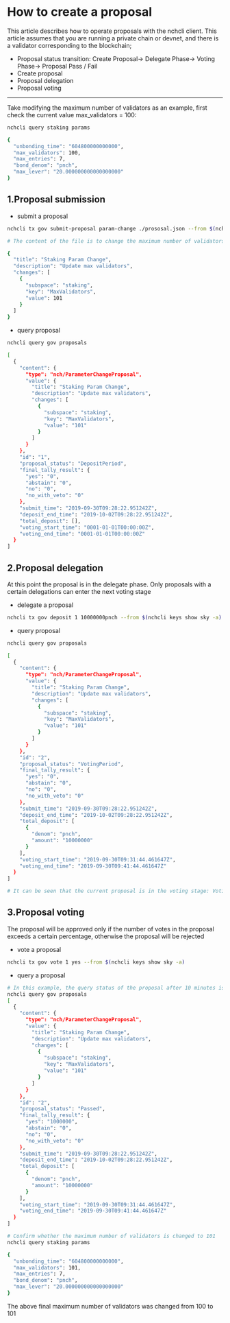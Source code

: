 # How to create a proposal

This article describes how to operate proposals with the nchcli client. This article assumes that you are running a private chain or devnet, and there is a validator corresponding to the blockchain;

* Proposal status transition: Create Proposal-> Delegate Phase-> Voting Phase-> Proposal Pass / Fail
* Create proposal
* Proposal delegation
* Proposal voting

----

Take modifying the maximum number of validators as an example, first check the current value max_validators = 100:

```bash
nchcli query staking params

{
  "unbonding_time": "604800000000000",
  "max_validators": 100,
  "max_entries": 7,
  "bond_denom": "pnch",
  "max_lever": "20.000000000000000000"
}
```

## 1.Proposal submission

* submit a proposal
  
```bash
nchcli tx gov submit-proposal param-change ./prososal.json --from $(nchcli keys show sky -a)

# The content of the file is to change the maximum number of validators max_validators to 101:

{
  "title": "Staking Param Change",
  "description": "Update max validators",
  "changes": [
    {
      "subspace": "staking",
      "key": "MaxValidators",
      "value": 101
    }
  ]
}
```

* query proposal
  
```bash
nchcli query gov proposals

[
  {
    "content": {
      "type": "nch/ParameterChangeProposal",
      "value": {
        "title": "Staking Param Change",
        "description": "Update max validators",
        "changes": [
          {
            "subspace": "staking",
            "key": "MaxValidators",
            "value": "101"
          }
        ]
      }
    },
    "id": "1",
    "proposal_status": "DepositPeriod",
    "final_tally_result": {
      "yes": "0",
      "abstain": "0",
      "no": "0",
      "no_with_veto": "0"
    },
    "submit_time": "2019-09-30T09:28:22.951242Z",
    "deposit_end_time": "2019-10-02T09:28:22.951242Z",
    "total_deposit": [],
    "voting_start_time": "0001-01-01T00:00:00Z",
    "voting_end_time": "0001-01-01T00:00:00Z"
  }
]
```

## 2.Proposal delegation

At this point the proposal is in the delegate phase. Only proposals with a certain delegations can enter the next voting stage

* delegate a proposal
  
```bash
nchcli tx gov deposit 1 10000000pnch --from $(nchcli keys show sky -a)

```

* query proposal

```bash
nchcli query gov proposals

[
  {
    "content": {
      "type": "nch/ParameterChangeProposal",
      "value": {
        "title": "Staking Param Change",
        "description": "Update max validators",
        "changes": [
          {
            "subspace": "staking",
            "key": "MaxValidators",
            "value": "101"
          }
        ]
      }
    },
    "id": "2",
    "proposal_status": "VotingPeriod",
    "final_tally_result": {
      "yes": "0",
      "abstain": "0",
      "no": "0",
      "no_with_veto": "0"
    },
    "submit_time": "2019-09-30T09:28:22.951242Z",
    "deposit_end_time": "2019-10-02T09:28:22.951242Z",
    "total_deposit": [
      {
        "denom": "pnch",
        "amount": "10000000"
      }
    ],
    "voting_start_time": "2019-09-30T09:31:44.461647Z",
    "voting_end_time": "2019-09-30T09:41:44.461647Z"
  }
]

# It can be seen that the current proposal is in the voting stage: VotingPeriod
```

## 3.Proposal voting

The proposal will be approved only if the number of votes in the proposal exceeds a certain percentage, otherwise the proposal will be rejected

* vote a proposal
  
```bash
nchcli tx gov vote 1 yes --from $(nchcli keys show sky -a)
```

* query a proposal

```bash
# In this example, the query status of the proposal after 10 minutes is as follows:
nchcli query gov proposals
[
  {
    "content": {
      "type": "nch/ParameterChangeProposal",
      "value": {
        "title": "Staking Param Change",
        "description": "Update max validators",
        "changes": [
          {
            "subspace": "staking",
            "key": "MaxValidators",
            "value": "101"
          }
        ]
      }
    },
    "id": "2",
    "proposal_status": "Passed",
    "final_tally_result": {
      "yes": "1000000",
      "abstain": "0",
      "no": "0",
      "no_with_veto": "0"
    },
    "submit_time": "2019-09-30T09:28:22.951242Z",
    "deposit_end_time": "2019-10-02T09:28:22.951242Z",
    "total_deposit": [
      {
        "denom": "pnch",
        "amount": "10000000"
      }
    ],
    "voting_start_time": "2019-09-30T09:31:44.461647Z",
    "voting_end_time": "2019-09-30T09:41:44.461647Z"
  }
]

# Confirm whether the maximum number of validators is changed to 101
nchcli query staking params

{
  "unbonding_time": "604800000000000",
  "max_validators": 101,
  "max_entries": 7,
  "bond_denom": "pnch",
  "max_lever": "20.000000000000000000"
}
```

The above final maximum number of validators was changed from 100 to 101
